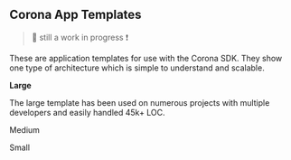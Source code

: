 ## Corona App Templates ##

> :closed_book: still a work in progress :exclamation:

These are application templates for use with the Corona SDK. They show one type of architecture which is simple to understand and scalable.

**Large**

The large template has been used on numerous projects with multiple developers and easily handled 45k+ LOC.

Medium

Small
